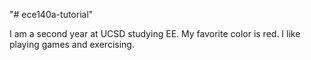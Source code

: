 "# ece140a-tutorial" 

I am a second year at UCSD studying EE. 
My favorite color is red. 
I like playing games and exercising.